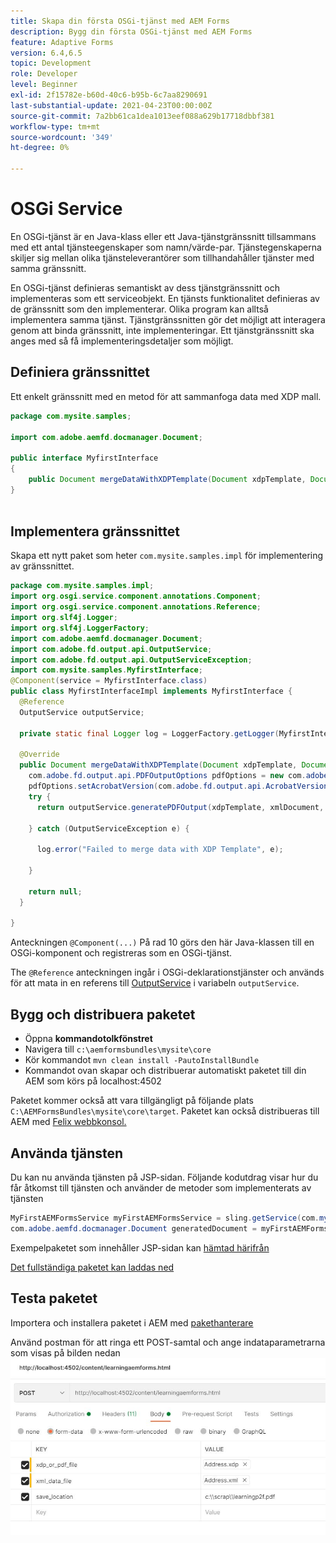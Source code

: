 ```yaml
---
title: Skapa din första OSGi-tjänst med AEM Forms
description: Bygg din första OSGi-tjänst med AEM Forms
feature: Adaptive Forms
version: 6.4,6.5
topic: Development
role: Developer
level: Beginner
exl-id: 2f15782e-b60d-40c6-b95b-6c7aa8290691
last-substantial-update: 2021-04-23T00:00:00Z
source-git-commit: 7a2bb61ca1dea1013eef088a629b17718dbbf381
workflow-type: tm+mt
source-wordcount: '349'
ht-degree: 0%

---
```


# OSGi Service

En OSGi-tjänst är en Java-klass eller ett Java-tjänstgränssnitt tillsammans med ett antal tjänsteegenskaper som namn/värde-par. Tjänstegenskaperna skiljer sig mellan olika tjänsteleverantörer som tillhandahåller tjänster med samma gränssnitt.

En OSGi-tjänst definieras semantiskt av dess tjänstgränssnitt och implementeras som ett serviceobjekt. En tjänsts funktionalitet definieras av de gränssnitt som den implementerar. Olika program kan alltså implementera samma tjänst. Tjänstgränssnitten gör det möjligt att interagera genom att binda gränssnitt, inte implementeringar. Ett tjänstgränssnitt ska anges med så få implementeringsdetaljer som möjligt.

## Definiera gränssnittet

Ett enkelt gränssnitt med en metod för att sammanfoga data med <span class="x x-first x-last">XDP</span> mall.

```java
package com.mysite.samples;

import com.adobe.aemfd.docmanager.Document;

public interface MyfirstInterface
{
    public Document mergeDataWithXDPTemplate(Document xdpTemplate, Document xmlDocument);
}
 
```

## Implementera gränssnittet

Skapa ett nytt paket som heter `com.mysite.samples.impl` för implementering av gränssnittet.

```java
package com.mysite.samples.impl;
import org.osgi.service.component.annotations.Component;
import org.osgi.service.component.annotations.Reference;
import org.slf4j.Logger;
import org.slf4j.LoggerFactory;
import com.adobe.aemfd.docmanager.Document;
import com.adobe.fd.output.api.OutputService;
import com.adobe.fd.output.api.OutputServiceException;
import com.mysite.samples.MyfirstInterface;
@Component(service = MyfirstInterface.class)
public class MyfirstInterfaceImpl implements MyfirstInterface {
  @Reference
  OutputService outputService;

  private static final Logger log = LoggerFactory.getLogger(MyfirstInterfaceImpl.class);

  @Override
  public Document mergeDataWithXDPTemplate(Document xdpTemplate, Document xmlDocument) {
    com.adobe.fd.output.api.PDFOutputOptions pdfOptions = new com.adobe.fd.output.api.PDFOutputOptions();
    pdfOptions.setAcrobatVersion(com.adobe.fd.output.api.AcrobatVersion.Acrobat_11);
    try {
      return outputService.generatePDFOutput(xdpTemplate, xmlDocument, pdfOptions);

    } catch (OutputServiceException e) {

      log.error("Failed to merge data with XDP Template", e);

    }

    return null;
  }

}
```

Anteckningen `@Component(...)` På rad 10 görs den här Java-klassen till en OSGi-komponent och registreras som en OSGi-tjänst.

The `@Reference` anteckningen ingår i OSGi-deklarationstjänster och används för att mata in en referens till [OutputService](https://helpx.adobe.com/experience-manager/6-5/forms/javadocs/index.html?com/adobe/fd/output/api/OutputService.html) i variabeln `outputService`.


## Bygg och distribuera paketet

* Öppna **kommandotolkfönstret**
* Navigera till `c:\aemformsbundles\mysite\core`
* Kör kommandot `mvn clean install -PautoInstallBundle`
* Kommandot ovan skapar och distribuerar automatiskt paketet till din AEM som körs på localhost:4502

Paketet kommer också att vara tillgängligt på följande plats `C:\AEMFormsBundles\mysite\core\target`. Paketet kan också distribueras till AEM med [Felix webbkonsol.](http://localhost:4502/system/console/bundles)

## Använda tjänsten

Du kan nu använda tjänsten på JSP-sidan. Följande kodutdrag visar hur du får åtkomst till tjänsten och använder de metoder som implementerats av tjänsten

```java
MyFirstAEMFormsService myFirstAEMFormsService = sling.getService(com.mysite.samples.MyFirstAEMFormsService.class);
com.adobe.aemfd.docmanager.Document generatedDocument = myFirstAEMFormsService.mergeDataWithXDPTemplate(xdp_or_pdf_template,xmlDocument);
```

Exempelpaketet som innehåller JSP-sidan kan [hämtad härifrån](assets/learning_aem_forms.zip)

[Det fullständiga paketet kan laddas ned](assets/mysite.core-1.0.0-SNAPSHOT.jar)

## Testa paketet

Importera och installera paketet i AEM med [pakethanterare](http://localhost:4502/crx/packmgr/index.jsp)

Använd postman för att ringa ett POST-samtal och ange indataparametrarna som visas på bilden nedan
![postman](assets/test-service-postman.JPG)

